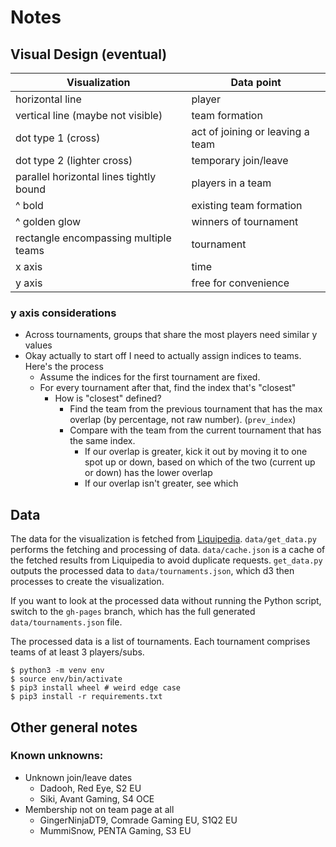# Notes

## Visual Design (eventual)

| Visualization                           | Data point                       |
| --------------------------------------- | -------------------------------- |
| horizontal line                         | player                           |
| vertical line (maybe not visible)       | team formation                   |
| dot type 1 (cross)                      | act of joining or leaving a team |
| dot type 2 (lighter cross)              | temporary join/leave             |
| parallel horizontal lines tightly bound | players in a team                |
| ^ bold                                  | existing team formation          |
| ^ golden glow                           | winners of tournament            |
| rectangle encompassing multiple teams   | tournament                       |
| x axis                                  | time                             |
| y axis                                  | free for convenience             |

### y axis considerations

- Across tournaments, groups that share the most players need similar y values
- Okay actually to start off I need to actually assign indices to teams. Here's the process
  - Assume the indices for the first tournament are fixed.
  - For every tournament after that, find the index that's "closest"
    - How is "closest" defined?
      - Find the team from the previous tournament that has the max overlap (by percentage, not raw number). (`prev_index`)
      - Compare with the team from the current tournament that has the same index.
        - If our overlap is greater, kick it out by moving it to one spot up or down, based on which of the two (current up or down) has the lower overlap
        - If our overlap isn't greater, see which

## Data

The data for the visualization is fetched from [Liquipedia](https://liquipedia.net/rocketleague). `data/get_data.py` performs the fetching and processing of data. `data/cache.json` is a cache of the fetched results from Liquipedia to avoid duplicate requests. `get_data.py` outputs the processed data to `data/tournaments.json`, which d3 then processes to create the visualization.

If you want to look at the processed data without running the Python script, switch to the `gh-pages` branch, which has the full generated `data/tournaments.json` file.

The processed data is a list of tournaments. Each tournament comprises teams of at least 3 players/subs.

```
$ python3 -m venv env
$ source env/bin/activate
$ pip3 install wheel # weird edge case
$ pip3 install -r requirements.txt
```

## Other general notes

### Known unknowns:

- Unknown join/leave dates
  - Dadooh, Red Eye, S2 EU
  - Siki, Avant Gaming, S4 OCE
- Membership not on team page at all
  - GingerNinjaDT9, Comrade Gaming EU, S1Q2 EU
  - MummiSnow, PENTA Gaming, S3 EU
